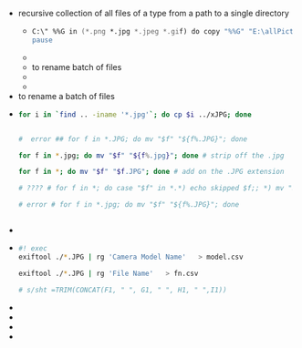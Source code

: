 - recursive collection of all files of a type from a path to a single directory
	- ``` zsh
	  C:\" %%G in (*.png *.jpg *.jpeg *.gif) do copy "%%G" "E:\allPictures\"
	  pause
	  
	  ```
	-
	- to rename batch of files
	-
	-
- to rename a batch of files
- ```zsh
  for i in `find .. -iname '*.jpg'`; do cp $i ../xJPG; done
  
  
  #  error ## for f in *.JPG; do mv "$f" "${f%.JPG}"; done
  
  for f in *.jpg; do mv "$f" "${f%.jpg}"; done # strip off the .jpg
  
  for f in *; do mv "$f" "$f.JPG"; done	# add on the .JPG extension
  
  # ???? # for f in *; do case "$f" in *.*) echo skipped $f;; *) mv "$f" "$f".JPG; esac; done
  
  # error # for f in *.jpg; do mv "$f" "${f%.JPG}"; done
  
  
  
  ```
-
- ```zsh
  #! exec
  exiftool ./*.JPG | rg 'Camera Model Name'   > model.csv
  
  exiftool ./*.JPG | rg 'File Name'   > fn.csv
  
  # s/sht =TRIM(CONCAT(F1, " ", G1, " ", H1, " ",I1))
  ```
-
-
-
-